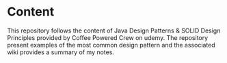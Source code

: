 # Content
This repository follows the content of Java Design Patterns & SOLID Design Principles provided by Coffee Powered Crew on udemy. The repository present examples of the most common design pattern and the associated wiki provides a summary of my notes.
